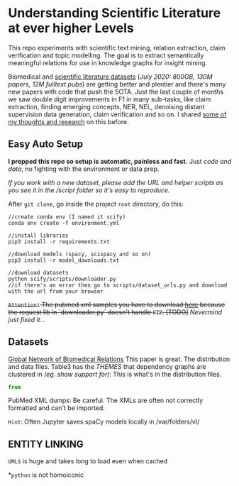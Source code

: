 # Understanding Scientific Literature at ever higher Levels

This repo experiments with scientific text mining, relation extraction, claim verification and topic modelling. The goal is to extract semantically meaningful relations for use in knowledge graphs for insight mining.  

Biomedical and [scientific literature datasets](https://allenai.org/data/s2orc) (*July 2020: 800GB, 130M papers, 12M fulltext pubs*) are getting better and plentier and there's many new papers with code that push the SOTA. Just the last couple of months we saw double digit improvements in F1 in many sub-tasks, like claim extraction, finding emerging concepts, NER, NEL, denoising distant supervision data generation, claim verification and so on. I shared [some of my thoughts and research](https://roamresearch.com/#/app/markus/page/7epJgOL3X) on this before. 



## Easy Auto Setup

**I prepped this repo so setup is automatic, painless and fast.** Just *code and data*, no fighting with the environment or data prep.

*If you work with a new dataset, please add the URL and helper scripts as you see it in the /script folder so it's easy to reproduce.*

After `git clone`, go inside the project `root` directory, do this:


```shell
//create conda env (I named it scify)
conda env create -f environment.yml

//install libraries
pip3 install -r requirements.txt

//download models (spacy, scispacy and so on)
pip3 install -r model_downloads.txt

//download datasets
python scify/scripts/downloader.py
//if there's an error then go to scripts/dataset_urls.py and download with the url from your browser
```

~~`Attention!` The pubmed xml samples you have to download [here]([ftp://ftp.ncbi.nlm.nih.gov/pubmed/baseline-2018-sample/](ftp://ftp.ncbi.nlm.nih.gov/pubmed/baseline-2018-sample/)) because the request lib in `downloader.py` doesn't handle `FTP`. [TODO]~~ *Nevermind just fixed it...*

## Datasets
[Global Network of Biomedical Relations](https://academic.oup.com/bioinformatics/article/34/15/2614/4911883) This paper is great. The distribution and data files. Table3 has the *THEMES* that dependency graphs are clustered in *(eg. show support for)*: This is what's in the distribution files.

```python
from 
```



PubMed XML dumps: Be careful. The XMLs are often not correctly formatted and can't be imported. 



`Hint`: Often Jupyter saves spaCy models locally in /var/folders/vl/



## ENTITY LINKING

`UMLS` is huge and takes long to load even when cached



*`python` is not homoiconic
